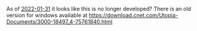 As of [2022-01-31](https://anagora.org/2022-01-31) it looks like this is no longer developed? There is an old version for windows available at https://download.cnet.com/Utopia-Documents/3000-18497_4-75761840.html
